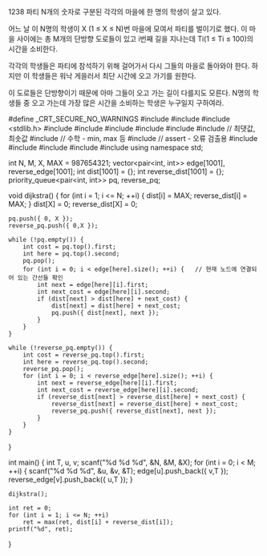 1238 파티
N개의 숫자로 구분된 각각의 마을에 한 명의 학생이 살고 있다.

어느 날 이 N명의 학생이 X (1 ≤ X ≤ N)번 마을에 모여서 파티를 벌이기로 했다. 
이 마을 사이에는 총 M개의 단방향 도로들이 있고 i번째 길을 지나는데 Ti(1 ≤ Ti ≤ 100)의 시간을 소비한다.

각각의 학생들은 파티에 참석하기 위해 걸어가서 다시 그들의 마을로 돌아와야 한다. 하지만 이 학생들은 워낙 게을러서 최단 시간에 오고 가기를 원한다.

이 도로들은 단방향이기 때문에 아마 그들이 오고 가는 길이 다를지도 모른다. N명의 학생들 중 오고 가는데 가장 많은 시간을 소비하는 학생은 누구일지 구하여라.



#define _CRT_SECURE_NO_WARNINGS
#include <numeric>
#include <cstdio>
#include <stdlib.h>
#include <iostream>
#include <cstring>
#include <string>
#include <algorithm>
#include <vector>
#include <climits>   // 최댓값, 최솟값
#include <cmath>   // 수학 - min, max 등
#include <cassert>   // assert - 오류 검출용
#include <queue>
#include <stack>
#include <deque>
#include <map>
#include <set>
using namespace std;

int N, M, X, MAX = 987654321;
vector<pair<int, int>> edge[1001], reverse_edge[1001];
int dist[1001] = {};
int reverse_dist[1001] = {};
priority_queue<pair<int, int>> pq, reverse_pq;

void dijkstra() {
	for (int i = 1; i <= N; ++i) {
		dist[i] = MAX;
		reverse_dist[i] = MAX;
	}
	dist[X] = 0;
	reverse_dist[X] = 0;

	pq.push({ 0, X });
	reverse_pq.push({ 0,X });

	while (!pq.empty()) {
		int cost = pq.top().first;
		int here = pq.top().second;
		pq.pop();
		for (int i = 0; i < edge[here].size(); ++i) {   // 현재 노드에 연결되어 있는 간선들 확인
			int next = edge[here][i].first;
			int next_cost = edge[here][i].second;
			if (dist[next] > dist[here] + next_cost) {
				dist[next] = dist[here] + next_cost;
				pq.push({ dist[next], next });
			}
		}
	}

	while (!reverse_pq.empty()) {
		int cost = reverse_pq.top().first;
		int here = reverse_pq.top().second;
		reverse_pq.pop();
		for (int i = 0; i < reverse_edge[here].size(); ++i) {
			int next = reverse_edge[here][i].first;
			int next_cost = reverse_edge[here][i].second;
			if (reverse_dist[next] > reverse_dist[here] + next_cost) {
				reverse_dist[next] = reverse_dist[here] + next_cost;
				reverse_pq.push({ reverse_dist[next], next });
			}
		}
	}
}

int main() {
	int T, u, v;
	scanf("%d %d %d", &N, &M, &X);
	for (int i = 0; i < M; ++i) {
		scanf("%d %d %d", &u, &v, &T);
		edge[u].push_back({ v,T });
		reverse_edge[v].push_back({ u,T });
	}

	dijkstra();

	int ret = 0;
	for (int i = 1; i <= N; ++i) 
		ret = max(ret, dist[i] + reverse_dist[i]);
	printf("%d", ret);
}
